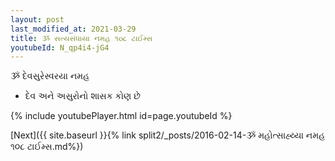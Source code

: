 ```yaml
---
layout: post
last_modified_at: 2021-03-29
title: ૐ સત્યસંધાયા નમહ ૧૦૮ ટાઈમ્સ
youtubeId: N_qp4i4-jG4
---
```

 
 
 ૐ દેવસુરેસ્વરયા નમહ  
 
 -  દેવ અને અસુરોનો શાસક કોણ છે 
 
  
 
  
 
 
 
 
 
 


{% include youtubePlayer.html id=page.youtubeId %}
 
[Next]({{ site.baseurl }}{% link  split2/_posts/2016-02-14-ૐ મહોત્સાહ્ય્યા નમહ ૧૦૮ ટાઈમ્સ.md%})
 
